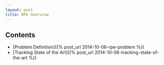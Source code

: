 ```yaml
---
layout: post
title: RPE Overview
---
```


## Contents


- [Problem Definition]({% post_url 2014-10-06-rpe-problem %})
- [Tracking State of the Art]({% post_url 2014-10-06-tracking-state-of-the-art %})

